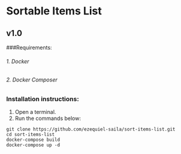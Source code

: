 # Sortable Items List

## v1.0

###Requirements:
###### 1. Docker
###### 2. Docker Composer


### Installation instructions:

1. Open a terminal.
2. Run the commands below:

```
git clone https://github.com/ezequiel-saila/sort-items-list.git
cd sort-items-list
docker-compose build 
docker-compose up -d
```
